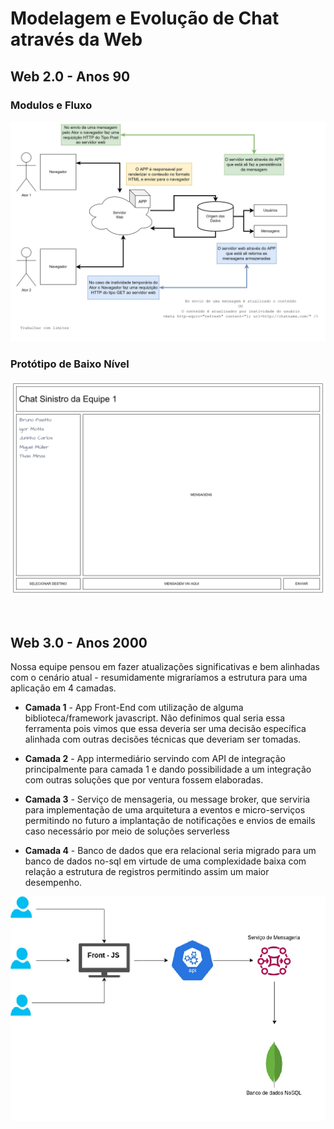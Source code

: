 # **Modelagem e Evolução de Chat através da Web**

## **Web 2.0 - Anos 90**
### **Modulos e Fluxo**
![Modulo e Fluxo](./images/chat-web-2-fluxo.jpg)

### **Protótipo de Baixo Nível**
![Prototipo](./images/chat-web-2-prototipo.jpg)

<br/>

## **Web 3.0 - Anos 2000**

Nossa equipe pensou em fazer atualizações significativas e bem alinhadas com o cenário atual - resumidamente migraríamos a estrutura para uma aplicação em 4 camadas.

- **Camada 1** - App Front-End com utilização de alguma biblioteca/framework javascript. Não definimos qual seria essa ferramenta pois vimos que essa deveria ser uma decisão específica alinhada com outras decisões técnicas que deveriam ser tomadas.

- **Camada 2** - App intermediário servindo com API de integração principalmente para camada 1 e dando possibilidade a um integração com outras soluções que por ventura fossem elaboradas.

- **Camada 3** - Serviço de mensageria, ou message broker, que serviria para implementação de uma arquitetura a eventos e micro-serviços permitindo no futuro a implantação de notificações e envios de emails caso necessário por meio de soluções serverless

- **Camada 4** - Banco de dados que era relacional seria migrado para um banco de dados no-sql em virtude de uma complexidade baixa com relação a estrutura de registros permitindo assim um maior desempenho.

![Modulo e Fluxo](./images/chat-web-3-fluxo.jpg)
